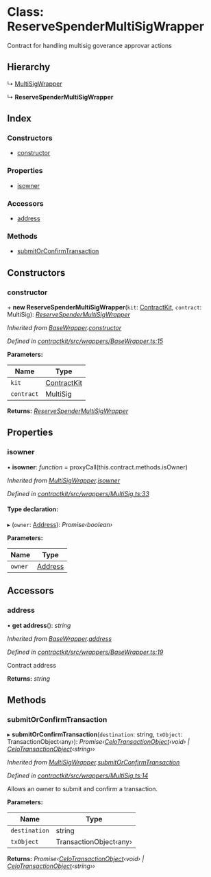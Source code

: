 # Class: ReserveSpenderMultiSigWrapper

Contract for handling multisig goverance approvar actions

## Hierarchy

  ↳ [MultiSigWrapper](_wrappers_multisig_.multisigwrapper.md)

  ↳ **ReserveSpenderMultiSigWrapper**

## Index

### Constructors

* [constructor](_wrappers_reservespendermultisig_.reservespendermultisigwrapper.md#constructor)

### Properties

* [isowner](_wrappers_reservespendermultisig_.reservespendermultisigwrapper.md#isowner)

### Accessors

* [address](_wrappers_reservespendermultisig_.reservespendermultisigwrapper.md#address)

### Methods

* [submitOrConfirmTransaction](_wrappers_reservespendermultisig_.reservespendermultisigwrapper.md#submitorconfirmtransaction)

## Constructors

###  constructor

\+ **new ReserveSpenderMultiSigWrapper**(`kit`: [ContractKit](_kit_.contractkit.md), `contract`: MultiSig): *[ReserveSpenderMultiSigWrapper](_wrappers_reservespendermultisig_.reservespendermultisigwrapper.md)*

*Inherited from [BaseWrapper](_wrappers_basewrapper_.basewrapper.md).[constructor](_wrappers_basewrapper_.basewrapper.md#constructor)*

*Defined in [contractkit/src/wrappers/BaseWrapper.ts:15](https://github.com/celo-org/celo-monorepo/blob/master/packages/contractkit/src/wrappers/BaseWrapper.ts#L15)*

**Parameters:**

Name | Type |
------ | ------ |
`kit` | [ContractKit](_kit_.contractkit.md) |
`contract` | MultiSig |

**Returns:** *[ReserveSpenderMultiSigWrapper](_wrappers_reservespendermultisig_.reservespendermultisigwrapper.md)*

## Properties

###  isowner

• **isowner**: *function* = proxyCall(this.contract.methods.isOwner)

*Inherited from [MultiSigWrapper](_wrappers_multisig_.multisigwrapper.md).[isowner](_wrappers_multisig_.multisigwrapper.md#isowner)*

*Defined in [contractkit/src/wrappers/MultiSig.ts:33](https://github.com/celo-org/celo-monorepo/blob/master/packages/contractkit/src/wrappers/MultiSig.ts#L33)*

#### Type declaration:

▸ (`owner`: [Address](../modules/_base_.md#address)): *Promise‹boolean›*

**Parameters:**

Name | Type |
------ | ------ |
`owner` | [Address](../modules/_base_.md#address) |

## Accessors

###  address

• **get address**(): *string*

*Inherited from [BaseWrapper](_wrappers_basewrapper_.basewrapper.md).[address](_wrappers_basewrapper_.basewrapper.md#address)*

*Defined in [contractkit/src/wrappers/BaseWrapper.ts:19](https://github.com/celo-org/celo-monorepo/blob/master/packages/contractkit/src/wrappers/BaseWrapper.ts#L19)*

Contract address

**Returns:** *string*

## Methods

###  submitOrConfirmTransaction

▸ **submitOrConfirmTransaction**(`destination`: string, `txObject`: TransactionObject‹any›): *Promise‹[CeloTransactionObject](_wrappers_basewrapper_.celotransactionobject.md)‹void› | [CeloTransactionObject](_wrappers_basewrapper_.celotransactionobject.md)‹string››*

*Inherited from [MultiSigWrapper](_wrappers_multisig_.multisigwrapper.md).[submitOrConfirmTransaction](_wrappers_multisig_.multisigwrapper.md#submitorconfirmtransaction)*

*Defined in [contractkit/src/wrappers/MultiSig.ts:14](https://github.com/celo-org/celo-monorepo/blob/master/packages/contractkit/src/wrappers/MultiSig.ts#L14)*

Allows an owner to submit and confirm a transaction.

**Parameters:**

Name | Type |
------ | ------ |
`destination` | string |
`txObject` | TransactionObject‹any› |

**Returns:** *Promise‹[CeloTransactionObject](_wrappers_basewrapper_.celotransactionobject.md)‹void› | [CeloTransactionObject](_wrappers_basewrapper_.celotransactionobject.md)‹string››*
